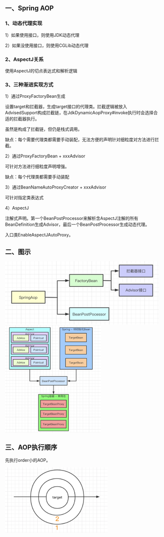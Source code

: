 <!-- date: 2021.01.14 08:29 -->
## 一、Spring AOP

### 1、动态代理实现

1）如果使用接口，则使用JDK动态代理

2）如果没使用接口，则使用CGLib动态代理

### 2、AspectJ关系

使用AspectJ的切点表达式和解析逻辑

### 3、三种渐进实现方式

1）通过ProxyFactoryBean生成

设置target和拦截器，生成target接口的代理类。拦截逻辑被放入AdvisedSupport构成拦截链，在JdkDynamicAopProxy#invoke执行时会选择合适的拦截器执行。

虽然是构成了拦截链，但仍是栈式调用。

缺点：每个需要代理类都需要手动装配，无法方便的声明针对细粒度对方法进行拦截。

2）通过ProxyFactoryBean + xxxAdvisor

可针对方法进行细粒度声明增强。

缺点：每个代理类都需要手动装配

3）通过BeanNameAutoProxyCreator + xxxAdvisor

可针对指定类表达式

4）AspectJ

注解式声明。第一个BeanPostProcessor来解析含AspectJ注解的所有BeanDefinition生成Advisor，最后一个BeanPostProcessor生成动态代理。

入口类EnableAspectJAutoProxy。

## 二、图示

<img title="" src="pic/1240-20210115015443984.png" alt="Spring AOP实现方式" style="zoom: 100%;" data-align="center" width="516">

<img title="" src="pic/1240-20210115015444042.png" alt="基于注解和BeanPostProcessor的实现" style="zoom: 100%;" data-align="center" width="314">

## 三、AOP执行顺序

先执行order小的AOP。

<img title="" src="pic/image-20220313212158737.png" alt="image-20220313212158737" data-align="center" width="336">